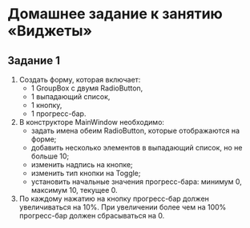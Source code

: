 # Домашнее задание к занятию «Виджеты»
## Задание 1
1. Создать форму, которая включает:
   - 1 GroupBox с двумя RadioButton,
   - 1 выпадающий список,
   - 1 кнопку,
   - 1 прогресс-бар.
1. В конструкторе MainWindow необходимо:
   - задать имена обеим RadioButton, которые отображаются на форме;
   - добавить несколько элементов в выпадающий список, но не больше 10;
   - изменить надпись на кнопке;
   - изменить тип кнопки на Toggle;
   - установить начальные значения прогресс-бара: минимум 0, максимум 10, текущее 0.
1. По каждому нажатию на кнопку прогресс-бар должен увеличиваться на 10%. При увеличении более чем на 100% прогресс-бар должен сбрасываться на 0.